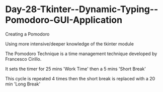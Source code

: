 # Day-28-Tkinter--Dynamic-Typing--Pomodoro-GUI-Application

Creating a Pomodoro

Using more intensive/deeper knowledge of the tkinter module

The Pomodoro Technique is a time management technique developed by Francesco Cirillo.

It sets the timer for 25 mins 'Work Time' then a 5 mins 'Short Break'

This cycle is repeated 4 times then the short break is replaced with a 20 min 'Long Break'

